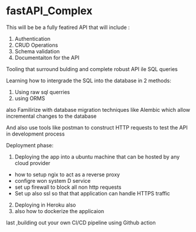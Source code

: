 # fastAPI_Complex
This will be be a fully featired API that will include :
1. Authentication
2. CRUD Operations
3. Schema validation
4. Documentaiton for the API

Tooling that surround bulding and complete robust API ile SQL queries

Learning how to  intergrade the SQL into the database in 2 methods:
1. Using raw sql querries 
2. using ORMS


also Familirize with database migration techniques like Alembic which allow incremental changes to the database

And also use tools like postman to construct HTTP requests to test the API in development process

Deployment phase:
1. Deploying the app into a ubuntu machine that can be hosted by any cloud provider
- how to setup ngix to act as a reverse proxy
- configre won system D service
-  set up firewall to block all non http requests
- Set up also ssl so that that application can handle HTTPS traffic

2. Deploying in Heroku also 
3. also how to dockerize the applicaion 

last ,building out your own CI/CD pipeline using Github action
